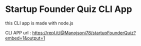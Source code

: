 # Startup Founder Quiz CLI App

this CLI app is made with node.js

CLI APP url : https://repl.it/@Manojsoni78/startupFounderQuiz?embed=1&output=1